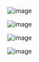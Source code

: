 ![image](https://user-images.githubusercontent.com/96921283/193556685-a8319a0a-241b-4191-91c0-96c3067a3209.png)

![image](https://user-images.githubusercontent.com/96921283/193556924-12f20056-a4a5-4746-898a-b21a5c03c0d8.png)

![image](https://user-images.githubusercontent.com/96921283/193556979-9517e4bc-7f41-4be5-a6a6-015c319305de.png)
  
![image](https://user-images.githubusercontent.com/96921283/193557082-bf9526f3-6162-4bee-8145-9dfcba656402.png)

